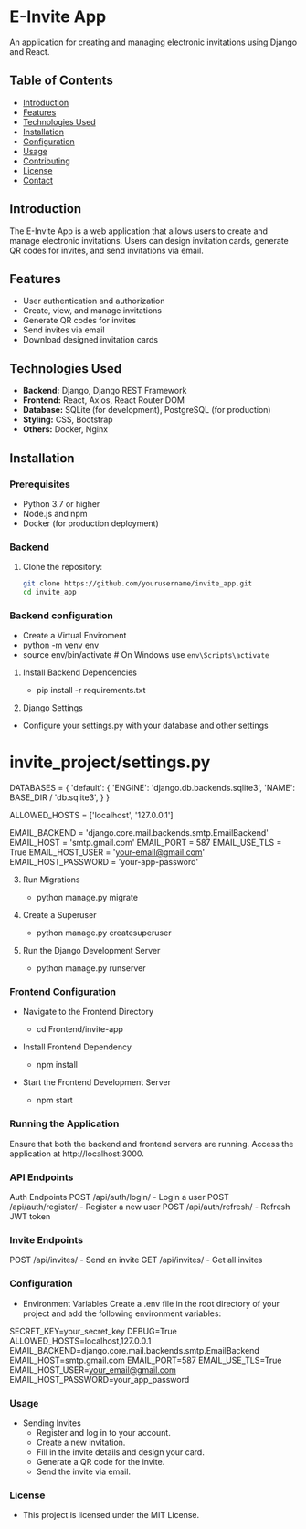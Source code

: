 # E-Invite App

An application for creating and managing electronic invitations using Django and React.

## Table of Contents

- [Introduction](#introduction)
- [Features](#features)
- [Technologies Used](#technologies-used)
- [Installation](#installation)
- [Configuration](#configuration)
- [Usage](#usage)
- [Contributing](#contributing)
- [License](#license)
- [Contact](#contact)

## Introduction

The E-Invite App is a web application that allows users to create and manage electronic invitations. Users can design invitation cards, generate QR codes for invites, and send invitations via email.

## Features

- User authentication and authorization
- Create, view, and manage invitations
- Generate QR codes for invites
- Send invites via email
- Download designed invitation cards

## Technologies Used

- **Backend:** Django, Django REST Framework
- **Frontend:** React, Axios, React Router DOM
- **Database:** SQLite (for development), PostgreSQL (for production)
- **Styling:** CSS, Bootstrap
- **Others:** Docker, Nginx

## Installation

### Prerequisites

- Python 3.7 or higher
- Node.js and npm
- Docker (for production deployment)

### Backend

1. Clone the repository:

   ```sh
   git clone https://github.com/yourusername/invite_app.git
   cd invite_app

### Backend configuration
  - Create a Virtual Enviroment
  - python -m venv env
  - source env/bin/activate  # On Windows use `env\Scripts\activate`

1. Install Backend Dependencies
   - pip install -r requirements.txt

2. Django Settings
  - Configure your settings.py with your database and other settings
  # invite_project/settings.py

DATABASES = {
    'default': {
        'ENGINE': 'django.db.backends.sqlite3',
        'NAME': BASE_DIR / 'db.sqlite3',
    }
}

ALLOWED_HOSTS = ['localhost', '127.0.0.1']

EMAIL_BACKEND = 'django.core.mail.backends.smtp.EmailBackend'
EMAIL_HOST = 'smtp.gmail.com'
EMAIL_PORT = 587
EMAIL_USE_TLS = True
EMAIL_HOST_USER = 'your-email@gmail.com'
EMAIL_HOST_PASSWORD = 'your-app-password'

3. Run Migrations
   - python manage.py migrate

4. Create a Superuser
    - python manage.py createsuperuser

5. Run the Django Development Server
    - python manage.py runserver

### Frontend Configuration
- Navigate to the Frontend Directory
  - cd Frontend/invite-app

- Install Frontend Dependency
  - npm install

- Start the Frontend Development Server
  - npm start

### Running the Application
Ensure that both the backend and frontend servers are running.
Access the application at http://localhost:3000.


### API Endpoints
Auth Endpoints
POST /api/auth/login/ - Login a user
POST /api/auth/register/ - Register a new user
POST /api/auth/refresh/ - Refresh JWT token

### Invite Endpoints
POST /api/invites/ - Send an invite
GET /api/invites/ - Get all invites

### Configuration
- Environment Variables
Create a .env file in the root directory of your project and add the following environment variables:

SECRET_KEY=your_secret_key
DEBUG=True
ALLOWED_HOSTS=localhost,127.0.0.1
EMAIL_BACKEND=django.core.mail.backends.smtp.EmailBackend
EMAIL_HOST=smtp.gmail.com
EMAIL_PORT=587
EMAIL_USE_TLS=True
EMAIL_HOST_USER=your_email@gmail.com
EMAIL_HOST_PASSWORD=your_app_password

### Usage
- Sending Invites
    - Register and log in to your account.
    - Create a new invitation.
    - Fill in the invite details and design your card.
    - Generate a QR code for the invite.
    - Send the invite via email.

### License
- This project is licensed under the MIT License.

